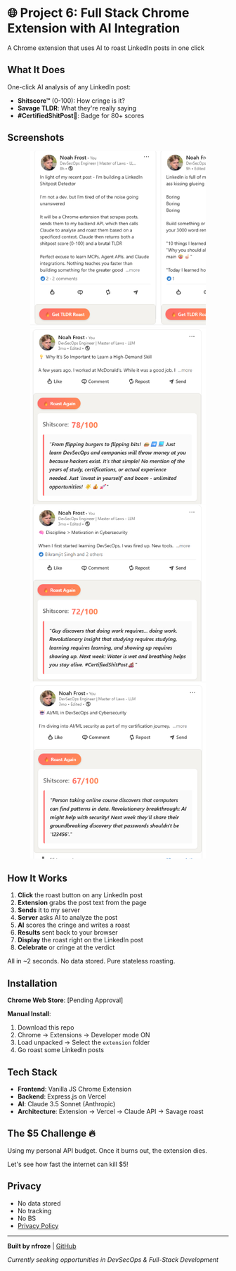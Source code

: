 # 🌐 Project 6: Full Stack Chrome Extension with AI Integration

A Chrome extension that uses AI to roast LinkedIn posts in one click

## What It Does

One-click AI analysis of any LinkedIn post:
- **Shitscore™** (0-100): How cringe is it?
- **Savage TLDR**: What they're really saying
- **#CertifiedShitPost💩**: Badge for 80+ scores

## Screenshots

<div align="center">
  <img src="screenshots/1.png" width="400" alt="Roast Button">
  <img src="screenshots/2.png" width="400" alt="Roast Result">
  <img src="screenshots/3.png" width="400" alt="High Score">
  <img src="screenshots/4.png" width="400" alt="Certified Shitpost">
</div>

## How It Works

1. **Click** the roast button on any LinkedIn post
2. **Extension** grabs the post text from the page
3. **Sends** it to my server
4. **Server** asks AI to analyze the post
5. **AI** scores the cringe and writes a roast
6. **Results** sent back to your browser
7. **Display** the roast right on the LinkedIn post
8. **Celebrate** or cringe at the verdict

All in ~2 seconds. No data stored. Pure stateless roasting.

## Installation

**Chrome Web Store**: [Pending Approval]

**Manual Install**:
1. Download this repo
2. Chrome → Extensions → Developer mode ON
3. Load unpacked → Select the `extension` folder
4. Go roast some LinkedIn posts

## Tech Stack

- **Frontend**: Vanilla JS Chrome Extension
- **Backend**: Express.js on Vercel  
- **AI**: Claude 3.5 Sonnet (Anthropic)
- **Architecture**: Extension → Vercel → Claude API → Savage roast

## The $5 Challenge 🔥

Using my personal API budget. Once it burns out, the extension dies.

Let's see how fast the internet can kill $5!

## Privacy

- No data stored
- No tracking
- No BS
- [Privacy Policy](./PRIVACY.md)

---

**Built by nfroze** | [GitHub](https://github.com/nfroze)

*Currently seeking opportunities in DevSecOps & Full-Stack Development*